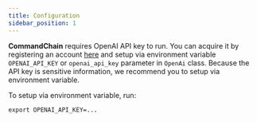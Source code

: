 ```yaml
---
title: Configuration
sidebar_position: 1
---
```


**CommandChain** requires OpenAI API key to run. You can acquire it by registering an account [here](https://platform.openai.com/account/api-keys) and setup via environment variable `OPENAI_API_KEY` or `openai_api_key` parameter in `OpenAi` class. Because the API key is sensitive information, we recommend you to setup via environment variable.

To setup via environment variable, run:

```shell
export OPENAI_API_KEY=...
```



